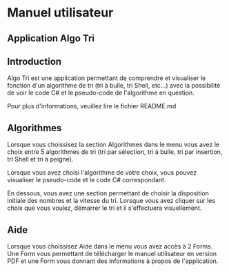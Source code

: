 # Manuel utilisateur
## Application Algo Tri
## Introduction
Algo Tri est une application permettant de comprendre et visualiser le fonction d'un algorithme de tri (tri à bulle, tri Shell, etc...) avec la possibilité de voir le code C# et le pseudo-code de l'algorithme en question.

Pour plus d'informations, veuillez lire le fichier README.md

## Algorithmes
Lorsque vous choissisez la section Algorithmes dans le menu vous avez le choix entre 5 algorithmes de tri (tri par sélection, tri à bulle, tri par insertion, tri Shell et tri à peigne). 

Lorsque vous avez choisi l'algorithme de votre choix, vous pouvez visualiser le pseudo-code et le code C# correspondant.

En dessous, vous avez une section permettant de choisir la disposition initiale des nombres et la vitesse du tri. Lorsque vous avez cliquer sur les choix que vous voulez, démarrer le tri et il s'effectuera visuellement.

## Aide
Lorsque vous choissisez Aide dans le menu vous avez accès à 2 Forms. Une Form vous permettant de télécharger le manuel utilisateur en version PDF et une Form vous donnant des informations à propos de l'application.
